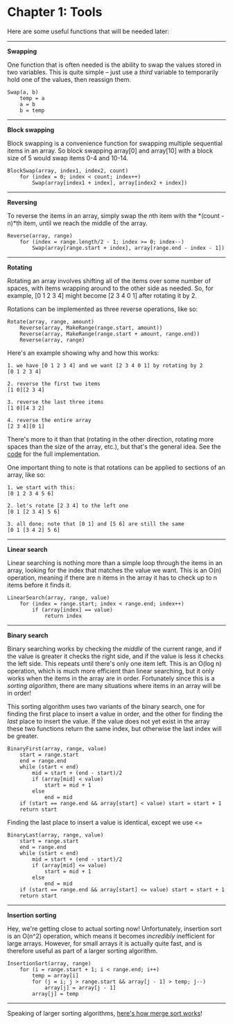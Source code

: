 Chapter 1: Tools
================

Here are some useful functions that will be needed later:

* * *

**Swapping**

One function that is often needed is the ability to swap the values stored in
two variables. This is quite simple – just use a *third* variable to temporarily
hold one of the values, then reassign them.

    Swap(a, b)
        temp = a
        a = b
        b = temp

* * *

**Block swapping**

Block swapping is a convenience function for swapping multiple sequential items
in an array. So block swapping array[0] and array[10] with a block size of 5
would swap items 0-4 and 10-14.

    BlockSwap(array, index1, index2, count)
        for (index = 0; index < count; index++)
            Swap(array[index1 + index], array[index2 + index])

* * *

**Reversing**

To reverse the items in an array, simply swap the *n*th item with the
*(count - n)*th item, until we reach the middle of the array.

    Reverse(array, range)
        for (index = range.length/2 - 1; index >= 0; index--)
            Swap(array[range.start + index], array[range.end - index - 1])

* * *

**Rotating**

Rotating an array involves shifting all of the items over some number of
spaces, with items wrapping around to the other side as needed. So, for example,
[0 1 2 3 4] might become [2 3 4 0 1] after rotating it by 2.

Rotations can be implemented as three reverse operations, like so:

    Rotate(array, range, amount)
        Reverse(array, MakeRange(range.start, amount))
        Reverse(array, MakeRange(range.start + amount, range.end))
        Reverse(array, range)

Here's an example showing why and how this works:

    1. we have [0 1 2 3 4] and we want [2 3 4 0 1] by rotating by 2
    [0 1 2 3 4]

    2. reverse the first two items
    [1 0][2 3 4]

    3. reverse the last three items
    [1 0][4 3 2]

    4. reverse the entire array
    [2 3 4][0 1]

There's more to it than that (rotating in the other direction, rotating more
spaces than the size of the array, etc.), but that's the general idea. See the
[code](https://github.com/BonzaiThePenguin/WikiSort/blob/master/WikiSort.cpp)
for the full implementation.

One important thing to note is that rotations can be applied to sections of an array, like so:

    1. we start with this:
    [0 1 2 3 4 5 6]

    2. let's rotate [2 3 4] to the left one
    [0 1 [2 3 4] 5 6]

    3. all done; note that [0 1] and [5 6] are still the same
    [0 1 [3 4 2] 5 6]

* * *

**Linear search**

Linear searching is nothing more than a simple loop through the items in an
array, looking for the index that matches the value we want. This is an O(n)
operation, meaning if there are n items in the array it has to check up to n
items before it finds it.

    LinearSearch(array, range, value)
        for (index = range.start; index < range.end; index++)
            if (array[index] == value)
                return index

* * *

**Binary search**

Binary searching works by checking the *middle* of the current range, and if
the value is greater it checks the right side, and if the value is less it
checks the left side. This repeats until there's only one item left. This is
an O(log n) operation, which is much more efficient than linear searching, but
it only works when the items in the array are in order. Fortunately since this
is a *sorting algorithm*, there are many situations where items in an array
will be in order!

This sorting algorithm uses two variants of the binary search, one for finding
the first place to insert a value in order, and the other for finding the *last*
place to insert the value. If the value does not yet exist in the array these two
functions return the same index, but otherwise the last index will be greater.

    BinaryFirst(array, range, value)
        start = range.start
        end = range.end
        while (start < end)
            mid = start + (end - start)/2
            if (array[mid] < value)
                start = mid + 1
            else
                end = mid
        if (start == range.end && array[start] < value) start = start + 1
        return start


Finding the last place to insert a value is identical, except we use <=

    BinaryLast(array, range, value)
        start = range.start
        end = range.end
        while (start < end)
            mid = start + (end - start)/2
            if (array[mid] <= value)
                start = mid + 1
            else
                end = mid
        if (start == range.end && array[start] <= value) start = start + 1
        return start

* * *

**Insertion sorting**

Hey, we're getting close to actual sorting now! Unfortunately, insertion sort
is an O(n^2) operation, which means it becomes *incredibly* inefficient for
large arrays. However, for small arrays it is actually quite fast, and is
therefore useful as part of a larger sorting algorithm.

    InsertionSort(array, range)
        for (i = range.start + 1; i < range.end; i++)
            temp = array[i]
            for (j = i; j > range.start && array[j - 1] > temp; j--)
                array[j] = array[j - 1]
            array[j] = temp

* * *

Speaking of larger sorting algorithms, [here's how merge sort works](https://github.com/BonzaiThePenguin/WikiSort/blob/master/Chapter%202.%20Merging.md)!
